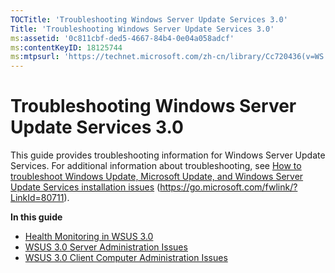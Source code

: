 ```yaml
---
TOCTitle: 'Troubleshooting Windows Server Update Services 3.0'
Title: 'Troubleshooting Windows Server Update Services 3.0'
ms:assetid: '0c811cbf-ded5-4667-84b4-0e04a058adcf'
ms:contentKeyID: 18125744
ms:mtpsurl: 'https://technet.microsoft.com/zh-cn/library/Cc720436(v=WS.10)'
---
```


Troubleshooting Windows Server Update Services 3.0
==================================================

This guide provides troubleshooting information for Windows Server Update Services. For additional information about troubleshooting, see [How to troubleshoot Windows Update, Microsoft Update, and Windows Server Update Services installation issues](https://go.microsoft.com/fwlink/?linkid=80711) (https://go.microsoft.com/fwlink/?LinkId=80711).

**In this guide**

-   [Health Monitoring in WSUS 3.0](https://technet.microsoft.com/2e8a4be2-43b2-4a2c-96f6-667c4558f18d)
-   [WSUS 3.0 Server Administration Issues](https://technet.microsoft.com/2b4b2b71-0573-45f6-a44e-d5635a7840ba)
-   [WSUS 3.0 Client Computer Administration Issues](https://technet.microsoft.com/6f57fa45-ff51-4a03-8827-d0471ed423b7)
